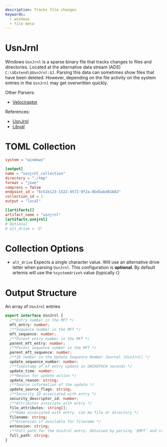 ```yaml
---
description: Tracks file changes
keywords:
  - windows
  - file meta
---
```


# UsnJrnl

Windows `UsnJrnl` is a sparse binary file that tracks changes to files and
directories. Located at the alternative data stream (ADS)
`C:\$Extend\$UsnJrnl:$J`. Parsing this data can sometimes show files that have
been deleted. However, depending on the file activity on the system entries in
the `UsnJrnl` may get overwritten quickly.

Other Parsers:

- [Velociraptor](https://docs.velociraptor.app/artifact_references/pages/windows.forensics.usn/)

References:

- [UsnJrnl](https://learn.microsoft.com/en-us/windows/win32/api/winioctl/ns-winioctl-usn_record_v2?redirectedfrom=MSDN)
- [Libyal](https://github.com/libyal/libfsntfs/blob/main/documentation/New%20Technologies%20File%20System%20(NTFS).asciidoc#usn_change_journal)

# TOML Collection

```toml
system = "windows"

[output]
name = "usnjrnl_collection"
directory = "./tmp"
format = "json"
compress = false
endpoint_id = "6c51b123-1522-4572-9f2a-0bd5abd81b82"
collection_id = 1
output = "local"

[[artifacts]]
artifact_name = "usnjrnl"
[artifacts.usnjrnl]
# Optional
# alt_drive = 'D'
```

# Collection Options

- `alt_drive` Expects a single character value. Will use an alternative drive
  letter when parsing `UsnJrnl`. This configuration is **optional**. By default
  artemis will use the `%systemdrive%` value (typically `C`)

# Output Structure

An array of `UsnJrnl` entries

```typescript
export interface UsnJrnl {
  /**Entry number in the MFT */
  mft_entry: number;
  /**Sequence number in the MFT */
  mft_sequence: number;
  /**Parent entry number in the MFT */
  parent_mft_entry: number;
  /**Parent sequence number in the MFT */
  parent_mft_sequence: number;
  /**ID number in the Update Sequence Number Journal (UsnJrnl) */
  update_sequence_number: number;
  /**Timestamp of of entry update in UNIXEPOCH seconds */
  update_time: number;
  /**Reason for update action */
  update_reason: string;
  /**Source information of the update */
  update_source_flags: string;
  /**Security ID associated with entry */
  security_descriptor_id: number;
  /**Attributes associate with entry */
  file_attributes: string[];
  /**Name associated with entry. Can be file or directory */
  filename: string;
  /**Extension if available for filename */
  extension: string;
  /**Full path for the UsnJrnl entry. Obtained by parsing `$MFT` and referencing the `parent_mft_entry` */
  full_path: string;
}
```
